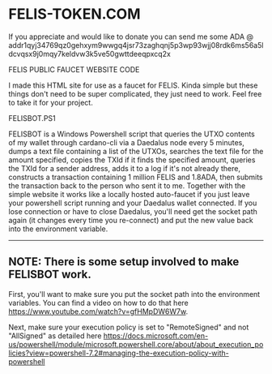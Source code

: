 # FELIS-TOKEN.COM

If you appreciate and would like to donate you can send me some ADA @ addr1qyj34769qz0gehxym9wwgq4jsr73zaghqnj5p3wp93wjj08rdk6ms56a5ldcvqsx9j0mqy7keldvw3k5ve50gwttdeeqpxcq2x

FELIS PUBLIC FAUCET WEBSITE CODE

I made this HTML site for use as a faucet for FELIS. Kinda simple but these things don't need to be super complicated, they just need to work. Feel free to take it for your project. 



FELISBOT.PS1

FELISBOT is a Windows Powershell script that queries the UTXO contents of my wallet through cardano-cli via a Daedalus node every 5 minutes, dumps a text file containing a list of the UTXOs, searches the text file for the amount specified, copies the TXId if it finds the specified amount, queries the TXId for a sender address, adds it to a log if it's not already there, constructs a transaction containing 1 million FELIS and 1.8ADA, then submits the transaction back to the person who sent it to me. Together with the simple website it works like a locally hosted auto-faucet if you just leave your powershell script running and your Daedalus wallet connected.  If you lose connection or have to close Daedalus, you'll need get the socket path again (it changes every time you re-connect) and put the new value back into the environment variable.  

--------------
NOTE: There is some setup involved to make FELISBOT work. 
--------------
First, you'll want to make sure you put the socket path into the environment variables. You can find a video on how to do that here https://www.youtube.com/watch?v=gfHMpDW6W7w.  

Next, make sure your execution policy is set to "RemoteSigned" and not "AllSigned" as detailed here 
https://docs.microsoft.com/en-us/powershell/module/microsoft.powershell.core/about/about_execution_policies?view=powershell-7.2#managing-the-execution-policy-with-powershell


